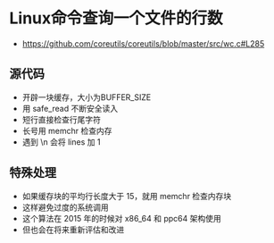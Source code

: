 # Linux命令查询一个文件的行数
- https://github.com/coreutils/coreutils/blob/master/src/wc.c#L285

## 源代码
- 开辟一块缓存，大小为BUFFER_SIZE 
- 用 safe_read 不断安全读入 
- 短行直接检查行尾字符
- 长号用 memchr 检查内存
- 遇到 \n 会将 lines 加 1

## 特殊处理
- 如果缓存块的平均行长度大于 15，就用 memchr 检查内存块
- 这样避免过度的系统调用
- 这个算法在 2015 年的时候对 x86_64 和 ppc64 架构使用
- 但也会在将来重新评估和改进
